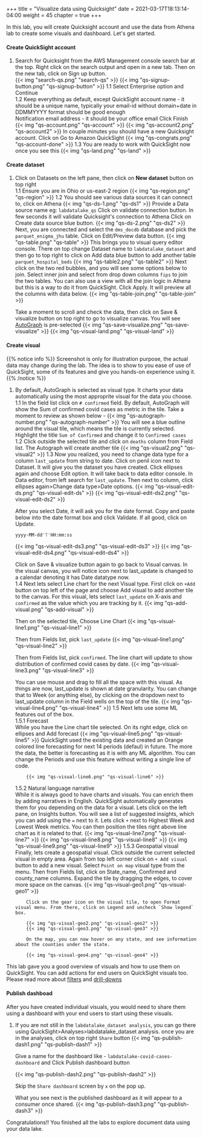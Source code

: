 +++
title = "Visualize data using Quicksight"
date = 2021-03-17T18:13:14-04:00
weight = 45
chapter = true
+++

In this lab, you will create Quicksight account and use the data from Athena lab to create some visuals and dashboard. Let's get started.

#### Create QuickSight account
1.  Search for Quicksight from the AWS Management console search bar at the top. Right click on the search output and open in a new tab.
    Then on the new tab, click on Sign up button.    
    {{< img "search-qs.png" "search-qs" >}} 
    {{< img "qs-signup-button.png" "qs-signup-button" >}} 
1.1 Select Enterprise option and Continue    
1.2 Keep everything as default, except 
    QuickSight account name - it should be a unique name, typically your email-id without domain+date in DDMMYYYY format should be good enough  
    Notification email address - it should be your office email
    Click Finish
    {{< img "qs-account.png" "qs-account" >}} 
    {{< img "qs-account2.png" "qs-account2" >}} 
    In couple minutes you should have a new Quicksight account. Click on Go to Amazon QuickSight
    {{< img "qs-congrats.png" "qs-account-done" >}} 
1.3 You are ready to work with QuickSight now once you see this
    {{< img "qs-land.png" "qs-land" >}} 

#### Create dataset
1.  Click on Datasets on the left pane, then click on **New dataset** button on top right   
1.1 Ensure you are in Ohio or us-east-2 region
    {{< img "qs-region.png" "qs-region" >}} 
1.2 You should see various data sources it can connect to, click on Athena
    {{< img "qs-ds-1.png" "qs-ds1" >}} 
    Provide a Data source name eg: `labdatalake_qs`
    Click on validate connection button. In few seconds it will validate Quicksight's connection to Athena
    Click on Create data source blue button.
    {{< img "qs-ds-2.png" "qs-ds2" >}} 
    Next, you are connected and select the `dms_docdb` database and pick the `parquet_enigma_jhu` table. Click on Edit/Preview data button.
    {{< img "qs-table.png" "qs-table" >}} 
    This brings you to visual query editor console. There on top change Dataset name to `labdatalake_dataset` and then go to top right to click on Add data blue button to add another table `parquet_hospital_beds`
    {{< img "qs-table2.png" "qs-table2" >}} 
    Next click on the two red bubbles, and you will see some options below to join. Select inner join and select from drop down columns `fips` to join the two tables.
    You can also use a view with all the join logic in Athena but this is a way to do it from QuickSight. Click Apply. It will preview all the columns with data below.
    {{< img "qs-table-join.png" "qs-table-join" >}} 

    Take a moment to scroll and check the data, then click on Save & visualize button on top right to go to visualize canvas. You will see [AutoGraph](https://docs.aws.amazon.com/quicksight/latest/user/autograph.html) is pre-selected
    {{< img "qs-save-visualize.png" "qs-save-visualize" >}} 
    {{< img "qs-visual-land.png" "qs-visual-land" >}} 

#### Create visual
{{% notice info %}}
Screenshot is only for illustration purpose, the actual data may change during the lab. The idea is to show to you ease of use of QuickSight, some of its features and give you hands-on experience using it.
{{% /notice %}}
1.  By default, AutoGraph is selected as visual type. It charts your data automatically using the most approprite visual for the data you choose.   
1.1 In the field list click on `# confirmed` field. By default, AutoGraph will show the Sum of confirmed covid cases as metric in the tile. Take a moment to review as shown below -
    {{< img "qs-autograph-number.png" "qs-autograph-number" >}} 
    You will see a blue outline around the visual tile, which means the tile is currently selected.
    Highlight the title `Sum of Confirmed` and change it to `Confirmed cases`   
1.2 Click outside the selected tile and click on `deaths` column from Field list. The Autograph will create another tile
    {{< img "qs-visual2.png" "qs-visual2" >}} 
1.3 Now you realized, you need to change data type for a column `last_update` from string to date. Click on penil icon next to Dataset. It will give you the dataset you have created. Click ellipses again and choose Edit option. It will take back to data editor console. In Data editor, from left search for `last_update`. Then next to column, click ellipses again>Change data type>Date options.
    {{< img "qs-visual-edit-ds.png" "qs-visual-edit-ds" >}} 
    {{< img "qs-visual-edit-ds2.png" "qs-visual-edit-ds2" >}} 

    After you select Date, it will ask you for the date format. Copy and paste below into the date format box and click Validate. If all good, click on Update.
    ```bash 
    yyyy-MM-dd'T'HH:mm:ss 
    ```
    {{< img "qs-visual-edit-ds3.png" "qs-visual-edit-ds3" >}} 
    {{< img "qs-visual-edit-ds4.png" "qs-visual-edit-ds4" >}} 

    Click on Save & visualize button again to go back to Visual canvas. In the visual canvas, you will notice icon next to last_update is changed to a calendar denoting it has Date datatype now.    
1.4 Next lets select Line chart for the next Visual type. First click on `+Add` button on top left of the page and choose Add visual to add another tile to the canvas.
For this visual, lets select `last_update` on X-axis and `confirmed` as the value which you are tracking by it.
    {{< img "qs-add-visual.png" "qs-add-visual" >}} 

    Then on the selected tile, Choose Line Chart
    {{< img "qs-visual-line1.png" "qs-visual-line1" >}} 

    Then from Fields list, pick `last_update`
    {{< img "qs-visual-line1.png" "qs-visual-line2" >}} 

    Then from Fields list, pick `confirmed`. The line chart will update to show distribution of confirmed covid cases by date.
    {{< img "qs-visual-line3.png" "qs-visual-line3" >}}

    You can use mouse and drag to fill all the space with this visual.
    As things are now, last_update is shown at date granularity. You can change that to Week (or anything else), by clicking on the dropdown next to last_update column in the Field wells on the top of the tile.
    {{< img "qs-visual-line4.png" "qs-visual-line4" >}}
1.5 Next lets use some ML features out of the box.   
    1.5.1 Forecast   
            While you have the Line chart tile selected. On its right edge, click on ellipses and Add forecast
            {{< img "qs-visual-line5.png" "qs-visual-line5" >}}
    QuickSight used the existing data and created an Orange colored line forecasting for next 14 periods (defaul) in future. The more the data, the better is forecasting as it is with any ML algorithm. You can change the Periods and use this feature without writing a single line of code.   

            {{< img "qs-visual-line6.png" "qs-visual-line6" >}}
    1.5.2 Natural language narrative   
            While it is always good to have charts and visuals. You can enrich them by adding narratives in English. QuickSight automatically generates them for you depending on the data for a visual. Lets click on the left pane, on Insights button. You will see a list of suggested insights, which you can add using the `=` next to it.
            Lets click `+` next to Highest Week and Lowest Week metrics. You can then position the tiles right above line chart as it is related to that.
            {{< img "qs-visual-line7.png" "qs-visual-line7" >}}
            {{< img "qs-visual-line8.png" "qs-visual-line8" >}}
            {{< img "qs-visual-line9.png" "qs-visual-line9" >}}
    1.5.3 Geospatial visual   
            Finally, lets create a geospatial visual. Click outside the current selected visual in empty area.
            Again from top left corner click on `+ Add visual` button to add a new visual. Select `Point on map` visual type from the menu.
            Then from Fields list, click on State_name, Confirmed and county_name columns. Expand the tile by dragging the edges, to cover more space on the canvas.
            {{< img "qs-visual-geo1.png" "qs-visual-geo1" >}}

            Click on the gear icon on the visual tile, to open Format visual menu. From there, click on Legend and uncheck `Show legend` box.   

            {{< img "qs-visual-geo2.png" "qs-visual-geo2" >}}
            {{< img "qs-visual-geo3.png" "qs-visual-geo3" >}}

            On the map, you can now hover on any state, and see information about the counties under the state.   

            {{< img "qs-visual-geo4.png" "qs-visual-geo4" >}}

This lab gave you a good overview of visuals and how to use them on QuickSight. You can add actions for end users on QuickSight visuals too. Please read more about [filters](https://docs.aws.amazon.com/quicksight/latest/user/filtering-visual-data.html) and [drill-downs](https://docs.aws.amazon.com/quicksight/latest/user/adding-drill-downs.html)

#### Publish dashboad
After you have created individual visuals, you would need to share them using a dashboard with your end users to start using these visuals.
1.  If you are not still in the `labdatalake_dataset analysis`, you can go there using QuickSight>Analyses>labdatalake_dataset analysis.
    once you are in the analyses, click on top right `Share` button
    {{< img "qs-publish-dash1.png" "qs-publish-dash1" >}}

    Give a name for the dashboard like - `labdatalake-covid-cases-dashboard` and Click Publish dashboard button

    {{< img "qs-publish-dash2.png" "qs-publish-dash2" >}}

    Skip the `Share dashboard` screen by `x` on the pop up.

    What you see next is the published dashboard as it will appear to a consumer once shared.
    {{< img "qs-publish-dash3.png" "qs-publish-dash3" >}}

Congratulations!! You finished all the labs to explore document data using your data lake.

